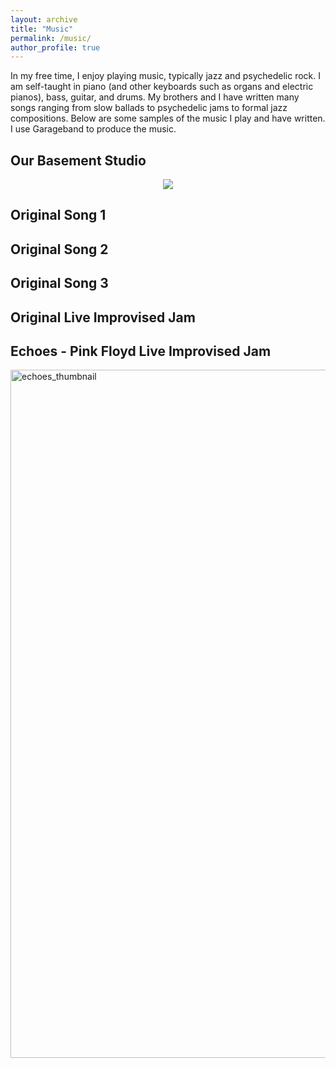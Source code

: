 ```yaml
---
layout: archive
title: "Music"
permalink: /music/
author_profile: true
---
```


In my free time, I enjoy playing music, typically jazz and psychedelic rock. I am self-taught in piano (and other keyboards such as organs and electric pianos), 
bass, guitar, and drums. My brothers and I have written many songs ranging from slow ballads to psychedelic jams to formal jazz compositions. Below are some
samples of the music I play and have written. I use Garageband to produce the music.

## Our Basement Studio
<p align="center">
  <img src="https://user-images.githubusercontent.com/93623304/140553083-47784a00-a9e0-4e13-91c1-ecfec21c87c2.png" />
</p>

## Original Song 1

## Original Song 2

## Original Song 3

## Original Live Improvised Jam

## Echoes - Pink Floyd Live Improvised Jam
[<img width="1101" alt="echoes_thumbnail" src="https://user-images.githubusercontent.com/93623304/140574256-9603b972-1769-4329-aa10-24edadff6a6e.png">](https://www.youtube.com/watch?v=77H_VFMou3U&ab_channel=BennettAustin)

